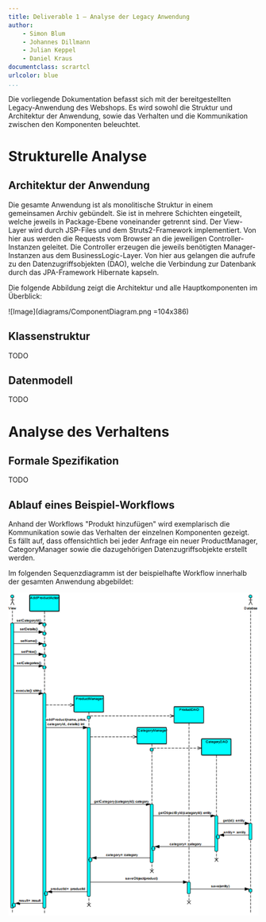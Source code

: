 ```yaml
---
title: Deliverable 1 – Analyse der Legacy Anwendung
author:
    - Simon Blum
    - Johannes Dillmann
    - Julian Keppel
    - Daniel Kraus
documentclass: scrartcl
urlcolor: blue
...
```


Die vorliegende Dokumentation befasst sich mit der bereitgestellten Legacy-Anwendung des Webshops. Es wird sowohl die Struktur und Architektur der Anwendung, sowie das Verhalten und die Kommunikation zwischen den Komponenten beleuchtet.

# Strukturelle Analyse #
## Architektur der Anwendung ##
Die gesamte Anwendung ist als monolitische Struktur in einem gemeinsamen Archiv gebündelt. Sie ist in mehrere Schichten eingeteilt, welche jeweils in Package-Ebene voneinander getrennt sind. Der View-Layer wird durch JSP-Files und dem Struts2-Framework implementiert. Von hier aus werden die Requests vom Browser an die jeweiligen Controller-Instanzen geleitet. Die Controller erzeugen die jeweils benötigten Manager-Instanzen aus dem BusinessLogic-Layer. Von hier aus gelangen die aufrufe zu den Datenzugriffsobjekten (DAO), welche die Verbindung zur Datenbank durch das JPA-Framework Hibernate kapseln. 

Die folgende Abbildung zeigt die Architektur und alle Hauptkomponenten im Überblick:

![Image](diagrams/ComponentDiagram.png =104x386)

## Klassenstruktur ##
TODO

## Datenmodell ##
TODO

# Analyse des Verhaltens #
## Formale Spezifikation ##
TODO

## Ablauf eines Beispiel-Workflows ##
Anhand der Workflows "Produkt hinzufügen" wird exemplarisch die Kommunikation sowie das Verhalten der einzelnen Komponenten gezeigt. Es fällt auf, dass offensichtlich bei jeder Anfrage ein neuer ProductManager, CategoryManager sowie die dazugehörigen Datenzugriffsobjekte erstellt werden. 

Im folgenden Sequenzdiagramm ist der beispielhafte Workflow innerhalb der gesamten Anwendung abgebildet:

![Image](diagrams/SequenceDiagram_DddProduct.png?raw=true)

